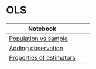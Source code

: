 # OLS
| Notebook |  |  |
|----------|----------|----------|
| [Population vs sample](https://marimo.app/l/nxu77n) |  |  |
| [Adding observation](https://marimo.app/l/cab8bt) |   |  |
| [Properties of estimators](https://marimo.app/l/07ddf9) |  |  |
